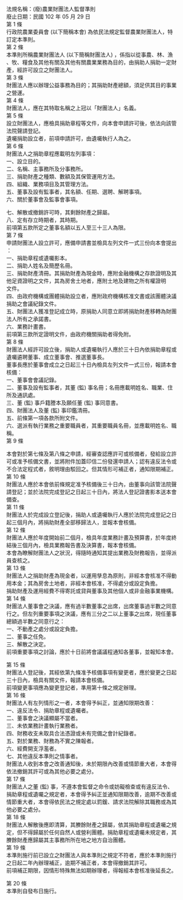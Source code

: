 法規名稱：(廢)農業財團法人監督準則  
廢止日期：民國 102 年 05 月 29 日  
第 1 條  
行政院農業委員會 (以下簡稱本會) 為依民法規定監督農業財團法人，特  
訂定本準則。  
第 2 條  
本準則所稱農業財團法人 (以下簡稱財團法人) ，係指以從事農、林、漁  
、牧、糧食及其他有關及其他有關農業業務為目的，由捐助人捐助一定財  
產，經許可設立之財團法人。  
第 3 條  
財團法人應以辦理公益事務為目的；其捐助財產總額，須足供其目的事業  
之營運。  
第 4 條  
財團法人，應在其特取名稱之上冠以「財團法人」名義。  
第 5 條  
設立財團法人，應檢具捐助章程等文件，向本會申請許可後，依法向該管  
法院聲請登記。  
遺囑捐助設立者，前項申請許可，由遺囑執行人為之。  
第 6 條  
財團法人之捐助章程應載明左列事項：  
一、設立目的。  
二、名稱、主事務所及分事務所。  
三、捐助財產之種類、數額及其保管運用方法。  
四、組織、業務項目及其管理方法。  
五、董事及設有監事者，其名額、任期、選聘、解聘事項。  
六、關於董事會及監事會事項。  


七、解散或撤銷許可時，其剩餘財產之歸屬。  
八、定有存立時期者，其時期。  
前項第五款所定之董事名額以五人至三十三人為限。  
第 7 條  
申請財團法人設立許可，應備申請書並檢具左列文件一式三份向本會提出  
：  
一、捐助章程或遺囑影本。  
二、捐助人姓名及簡歷名冊。  
三、捐助財產清冊。其捐助財產為現金時，應附金融機構之存款證明及其  
他足資證明之文件，其為房舍土地者，應附土地及建物之所有權證明  
文件。  
四、由政府機構或團體捐助設立者，應附政府機構核准文書或該團體決議  
捐助之會議紀錄文件。  
五、財團法人獲准登記成立時，原捐助人同意立即將捐助財產移轉為財團  
法人所有之承諾書。  
六、業務計畫書。  
前項第三款所定證明文件，由政府機關捐助者得免附。  
第 8 條  
財團法人經許可設立後，捐助人或遺囑執行人應於三十日內依捐助章程或  
遺囑遴聘董事、成立董事會、推選董事長。  
董事長應於董事會成立之日起三十日內檢具左列文件一式三份，報請本會  
核備：  
一、董事會會議記錄。  
二、董事及設有監事者，其董 (監) 事名冊；名冊應載明姓名、職業、住  
所及通訊處。  
三、董 (監) 事戶籍謄本及願任董 (監) 事同意書。  
四、財團法人及董 (監) 事印鑑清冊。  
五、前條第一項各款所附文件。  
六、選派有執行業務之重要職員者，其重要職員名冊，並應載明姓名、職  
稱。  
第 9 條  


本會對於第七條及第八條之申請，經審查認應許可或核備者，發給設立許  
可或准予核備文書，並將附件加蓋印信二份發還申請人；認有違反法令或  
不合法定程式者，敘明理由駁回之。但其情形可補正者，通知限期補正。  
第 10 條  
財團法人應於本會依前條規定准予核備後三十日內，由董事向該管法院聲  
請登記；並於法院完成登記之日起三十日內，將法人登記證書影本送本會  
備查。  
第 11 條  
財團法人於完成設立登記後，捐助人或遺囑執行人應於法院完成登記之日  
起三個月內，將捐助財產全部移歸法人，並報本會核備。  
第 12 條  
財團法人應於年度開始前二個月，檢具年度業務計畫及預算書，於年度終  
結後三個月內，檢具業務報告書及決算書，報本會核備。  
本會為瞭解財團法人之狀況，得隨時通知其提出業務及財務報告，並得派  
員查核之。  
第 13 條  
財團法人之捐助財產為現金者，以運用孳息為原則，非經本會核准不得動  
用本金；其為房舍土地者，非經本會核准，不得處分或設定負擔。  
捐助財產及運用經費不得寄託或貸與董事及其他個人或非金融事業機構。  
第 14 條  
財團法人董事會之決議，應有過半數董事之出席，出席董事過半數之同意  
行之。但左列重要事項之決議，應有三分之二以上董事之出席，現任董事  
總額過半數之同意行之：  
一、不動產之處分或設定負擔。  
二、董事之任免。  
三、解散之決定。  
前項重要事項之討論，應於十日前將會議議程通知各董事，並報知本會。  


第 15 條  
財團法人登記後，其經依第九條准予核備事項有變更者，應於變更之日起  
三十日內，檢具有關文件，報請本會核備。  
前項變更事項應為變更登記者，準用第十條之規定辦理。  
第 16 條  
財團法人有左列情形之一者，本會得予糾正，並通知限期改善：  
一、違反法令、捐助章程或遺囑者。  
二、董事會之決議顯屬不當者。  
三、未依業務計畫執行業務者。  
四、財務收支未取具合法憑證或未有完備之會計紀錄者。  
五、對於業務、財務為不實之陳報者。  
六、經費開支浮濫者。  
七、其他違反本準則之情事者。  
財團法人收到本會之改善通知後，未於期限內改善或情節重大者，本會得  
依法撤銷其許可或為其他必要之處分。  
第 17 條  
財團法人之董 (監) 事，不遵本會監督之命令或妨礙檢查或有違反法令、  
捐助章程或遺囑之規定者，本會得予糾正並通知限期改善，逾期不改善或  
情節重大者，本會得依民法之規定處以罰鍰、請求法院解除其職務或為其  
他必要之處分。  
第 18 條  
財團法人解散後應即清算，其賸餘財產之歸屬，依其捐助章程或遺囑之規  
定，但不得歸屬於任何自然人或營利團體。捐助章程或遺囑未規定者，其  
賸餘財產應歸屬其主事務所所在地之地方自治團體。  
第 19 條  
本準則施行前已設立之財團法人與本準則之規定不符者，應於本準則施行  
之日起二年內辦理補正，逾期不補正者，本會得撤銷其許可。  
前項補正期限，因情形特殊無法如期辦理者，得報經本會核准後延長之。  


第 20 條  
本準則自發布日施行。  


